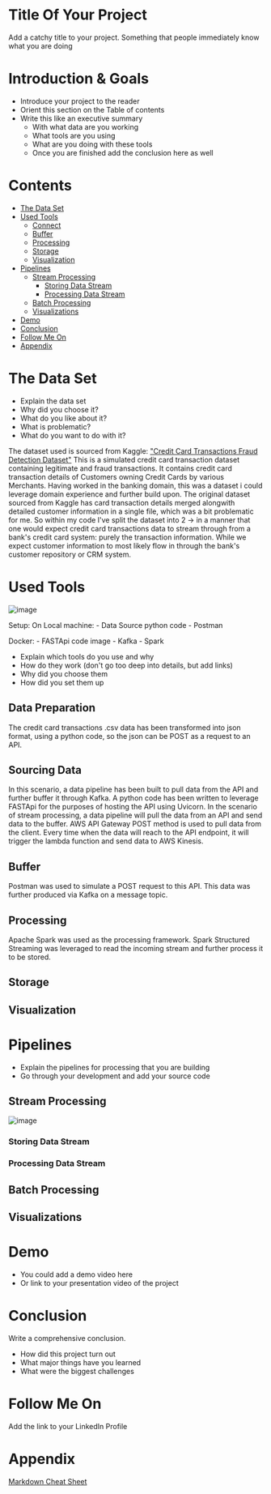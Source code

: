 
# Title Of Your Project
Add a catchy title to your project. Something that people immediately know what you are doing

# Introduction & Goals
- Introduce your project to the reader
- Orient this section on the Table of contents
- Write this like an executive summary
  - With what data are you working
  - What tools are you using
  - What are you doing with these tools
  - Once you are finished add the conclusion here as well

# Contents

- [The Data Set](#the-data-set)
- [Used Tools](#used-tools)
  - [Connect](#connect)
  - [Buffer](#buffer)
  - [Processing](#processing)
  - [Storage](#storage)
  - [Visualization](#visualization)
- [Pipelines](#pipelines)
  - [Stream Processing](#stream-processing)
    - [Storing Data Stream](#storing-data-stream)
    - [Processing Data Stream](#processing-data-stream)
  - [Batch Processing](#batch-processing)
  - [Visualizations](#visualizations)
- [Demo](#demo)
- [Conclusion](#conclusion)
- [Follow Me On](#follow-me-on)
- [Appendix](#appendix)


# The Data Set
- Explain the data set
- Why did you choose it?
- What do you like about it?
- What is problematic?
- What do you want to do with it?

The dataset used is sourced from Kaggle: ["Credit Card Transactions Fraud Detection Dataset"](https://www.kaggle.com/datasets/kartik2112/fraud-detection)
This is a simulated credit card transaction dataset containing legitimate and fraud transactions. It contains credit card transaction details of Customers owning Credit Cards by various Merchants. 
Having worked in the banking domain, this was a dataset i could leverage domain experience and further build upon. The original dataset sourced from Kaggle has card transaction details merged alongwith detailed customer information in a single file, which was a bit problematic for me. So within my code I've split the dataset into 2 -> in a manner that one would expect credit card transactions data to stream through from a bank's credit card system: purely the transaction information. While we expect customer information to most likely flow in through the bank's customer repository or CRM system.

# Used Tools

![image](https://github.com/melba365/data_engineering/assets/26708646/db482d15-9272-437e-8232-d6c8e7a788f9)

Setup:
  On Local machine:
    - Data Source python code
    - Postman
    
  Docker:
    - FASTApi code image
    - Kafka
    - Spark

- Explain which tools do you use and why
- How do they work (don't go too deep into details, but add links)
- Why did you choose them
- How did you set them up

## Data Preparation
The credit card transactions .csv data has been transformed into json format, using a python code, so the json can be POST as a request to an API.

## Sourcing Data
In this scenario, a data pipeline has been built to pull data from the API and further buffer it through Kafka. A python code has been written to leverage FASTApi for the purposes of hosting the API using Uvicorn. 
In the scenario of stream processing, a data pipeline will pull the data from an API and send data to the buffer. AWS API Gateway POST method is used to pull data from the client. Every time when the data will reach to the API endpoint, it will trigger the lambda function and send data to AWS Kinesis.

## Buffer
Postman was used to simulate a POST request to this API. This data was further produced via Kafka on a message topic.

## Processing
Apache Spark was used as the processing framework. Spark Structured Streaming was leveraged to read the incoming stream and further process it to be stored.

## Storage
## Visualization

# Pipelines
- Explain the pipelines for processing that you are building
- Go through your development and add your source code

## Stream Processing
![image](https://github.com/melba365/data_engineering/assets/26708646/b8b2fde6-8694-4cd8-8ed6-6f6f51fcc8e5)


### Storing Data Stream
### Processing Data Stream
## Batch Processing
## Visualizations

# Demo
- You could add a demo video here
- Or link to your presentation video of the project

# Conclusion
Write a comprehensive conclusion.
- How did this project turn out
- What major things have you learned
- What were the biggest challenges

# Follow Me On
Add the link to your LinkedIn Profile

# Appendix

[Markdown Cheat Sheet](https://github.com/adam-p/markdown-here/wiki/Markdown-Cheatsheet)
